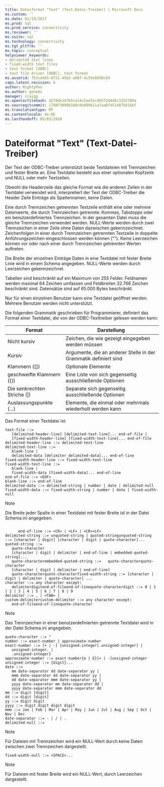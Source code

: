 ```yaml
---
title: Dateiformat "Text" (Text-Datei-Treiber) | Microsoft Docs
ms.custom: ''
ms.date: 01/19/2017
ms.prod: sql
ms.prod_service: connectivity
ms.reviewer: ''
ms.suite: sql
ms.technology: connectivity
ms.tgt_pltfrm: ''
ms.topic: conceptual
helpviewer_keywords:
- delimited text lines
- fixed-width text files
- text format [ODBC]
- text file driver [ODBC], text format
ms.assetid: f53cd4b5-0721-4562-a90f-4c55e6030cb9
caps.latest.revision: 6
author: MightyPen
ms.author: genemi
manager: craigg
ms.openlocfilehash: d2f0de1d7b5ca14c5ae51cd057244d0c3252780a
ms.sourcegitcommit: 1740f3090b168c0e809611a7aa6fd514075616bf
ms.translationtype: MT
ms.contentlocale: de-DE
ms.lasthandoff: 05/03/2018
---
```

# <a name="text-file-format-text-file-driver"></a>Dateiformat "Text" (Text-Datei-Treiber)
Der Text der ODBC-Treiber unterstützt beide Textdateien mit Trennzeichen und fester Breite an. Eine Textdatei besteht aus einer optionalen Kopfzeile und NULL oder mehr Textzeilen.  
  
 Obwohl die Headerzeile das gleiche Format wie die anderen Zeilen in der Textdatei verwendet wird, interpretiert der Text der ODBC-Treiber die Header Zeile Einträge als Spaltennamen, keine Daten.  
  
 Eine durch Trennzeichen getrennten Textzeile enthält eine oder mehrere Datenwerte, die durch Trennzeichen getrennte: Kommas, Tabstopps oder ein benutzerdefiniertes Trennzeichen. In der gesamten Datei muss die gleiche Trennzeichen verwendet werden. NULL-Werte werden durch zwei Trennzeichen in einer Zeile ohne Daten dazwischen gekennzeichnet. Zeichenfolgen in einer durch Trennzeichen getrennten Textzeile in doppelte Anführungszeichen eingeschlossen werden können (""). Keine Leerzeichen können vor oder nach einer durch Trennzeichen getrennten Werten auftreten.  
  
 Die Breite der einzelnen Einträge Daten in eine Textdatei mit fester Breite Linie wird in einem Schema angegeben. NULL-Werte werden durch Leerzeichen gekennzeichnet.  
  
 Tabellen sind beschränkt auf ein Maximum von 255 Felder. Feldnamen werden maximal 64 Zeichen umfassen und Feldbreiten 32.766 Zeichen beschränkt sind. Datensätze sind auf 65.000 Bytes beschränkt.  
  
 Nur für einen einzelnen Benutzer kann eine Textdatei geöffnet werden. Mehrere Benutzer werden nicht unterstützt.  
  
 Die folgenden Grammatik geschrieben für Programmierer, definiert das Format einer Textdatei, die von der ODBC-Texttreiber gelesen werden kann:  
  
|Format|Darstellung|  
|------------|--------------------|  
|Nicht kursiv|Zeichen, die wie gezeigt eingegeben werden müssen|  
|*Kursiv*|Argumente, die an anderer Stelle in der Grammatik definiert sind|  
|Klammern ([])|Optionale Elemente|  
|geschweifte Klammern ({})|Eine Liste von sich gegenseitig ausschließende Optionen|  
|Die senkrechten Striche (&#124;)|Separate sich gegenseitig ausschließende Optionen|  
|Auslassungspunkte (...)|Elemente, die einmal oder mehrmals wiederholt werden kann|  
  
 Das Format einer Textdatei ist:  
  
```  
text-file ::=  
   [delimited-header-line] [delimited-text-line]... end-of-file |  
   [fixed-width-header-line] [fixed-width-text-line]... end-of-file  
delimited-header-line ::= delimited-text-line  
delimited-text-line ::=  
   blank-line |  
   delimited-data [delimiter delimited-data]... end-of-line  
fixed-width-header-line ::= fixed-width-text-line  
fixed-width-text-line ::=  
   blank-line |  
   fixed-width-data [fixed-width-data]... end-of-line  
end-of-file ::= <EOF>  
blank-line ::= end-of-line  
delimited-data ::= delimited-string | number | date | delimited-null  
fixed-width-data ::= fixed-width-string | number | date | fixed-width-null  
```  
  
> [!NOTE]  
>  Die Breite jeder Spalte in einer Textdatei mit fester Breite ist in der Datei Schema.ini angegeben.  
  
```  
  
      end-of-line ::= <CR> | <LF> | <CR><LF>  
delimited-string ::= unquoted-string | quoted-stringunquoted-string ::= [character | digit] [character | digit | quote-character]...  
quoted-string ::=  
   quote-character  
   [character | digit | delimiter | end-of-line | embedded-quoted-string]...  
   quote-characterembedded-quoted-string ::=   quote-characterquote-character  
   [character | digit | delimiter | end-of-line]  
   quote-characterquote-characterfixed-width-string ::= [character | digit | delimiter | quote-character] ...  
character ::= any character except:  
   delimiterdigitend-of-fileend-of-linequote-characterdigit ::= 0 | 1 | 2 | 3 | 4 | 5 | 6 | 7 | 8 | 9  
delimiter ::= , | <TAB> |   
custom-delimitercustom-delimiter ::= any character except:  
   end-of-fileend-of-linequote-character  
```  
  
> [!NOTE]  
>  Das Trennzeichen in einer benutzerdefinierten getrennte Textdatei wird in der Datei Schema.ini angegeben.  
  
```  
quote-character ::= "  
number ::= exact-number | approximate-number  
exact-number ::= [+ | -] {unsigned-integer[.unsigned-integer] |  
   unsigned-integer. |  
   .unsigned-integer}  
approximate-number ::= exact-number{e | E}[+ | -]unsigned-integer  
unsigned-integer ::= {digit}...  
date ::=  
   mm date-separator dd date-separator yy |  
   mmm date-separator dd date-separator yy |  
   dd date-separator mmm date-separator yy |  
   yyyy date-separator mm date-separator dd |  
   yyyy date-separator mmm date-separator dd  
mm ::= digit [digit]  
dd ::= digit [digit]  
yy ::= digit digit  
yyyy ::= digit digit digit digit  
mmm ::= Jan | Feb | Mar | Apr | May | Jun | Jul | Aug | Sep | Oct | Nov | Dec  
date-separator ::= - | / | .  
delimited-null ::=  
```  
  
> [!NOTE]  
>  Für Dateien mit Trennzeichen wird ein NULL-Wert durch keine Daten zwischen zwei Trennzeichen dargestellt.  
  
```  
fixed-width-null ::= <SPACE>...  
```  
  
> [!NOTE]  
>  Für Dateien mit fester Breite wird ein NULL-Wert, durch Leerzeichen dargestellt.
